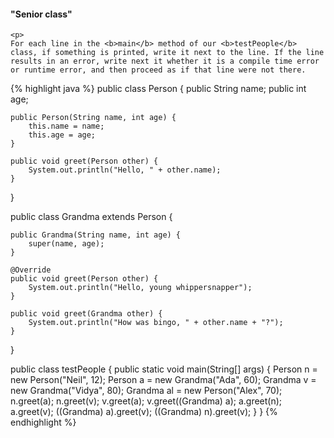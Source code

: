 <div class="question-area">
    <h4 class="problem-title">
        "Senior class"
    </h4>
    
    <p>
    For each line in the <b>main</b> method of our <b>testPeople</b> class, if something is printed, write it next to the line. If the line results in an error, write next it whether it is a compile time error or runtime error, and then proceed as if that line were not there. 
    
{% highlight java %}
public class Person {
    public String name;
    public int age;

    public Person(String name, int age) {
        this.name = name;
        this.age = age;
    }
    
    public void greet(Person other) {
        System.out.println("Hello, " + other.name);
    }
}


public class Grandma extends Person {

    public Grandma(String name, int age) {
        super(name, age);
    }
    
    @Override
    public void greet(Person other) {
        System.out.println("Hello, young whippersnapper");
    }
    
    public void greet(Grandma other) {
        System.out.println("How was bingo, " + other.name + "?");
    }
}

public class testPeople {
    public static void main(String[] args) {
        Person n = new Person("Neil", 12);
        Person a = new Grandma("Ada", 60);
        Grandma v = new Grandma("Vidya", 80);
        Grandma al = new Person("Alex", 70);
        n.greet(a);
        n.greet(v);
        v.greet(a);
        v.greet((Grandma) a);
        a.greet(n);
        a.greet(v);
        ((Grandma) a).greet(v);
        ((Grandma) n).greet(v);
    }
}
{% endhighlight %}
    </p>
</div>